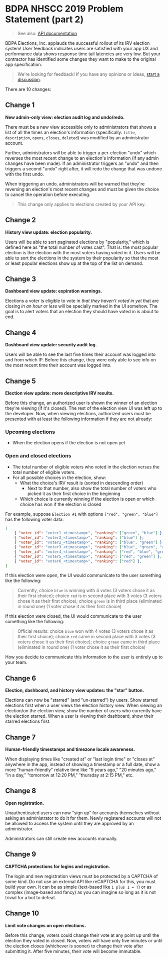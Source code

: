 # BDPA NHSCC 2019 Problem Statement (part 2)

> See also: [API documentation](https://hscc4cfe8be7.docs.apiary.io)

BDPA Elections, Inc. applauds the successful rollout of its IRV election system!
User feedback indicates users are satisfied with your app UX and performance
data shows response time tail latencies are very low. But your contractor has
identified some changes they want to make to the original app specification.

> We're looking for feedback! If you have any opinions or ideas,
> [start a discussion](https://github.com/nhscc/problem-statements/discussions/new).

There are 10 changes:

## Change 1

**New admin-only view: election audit log and undo/redo.**

There must be a new view accessible only to administrators that shows a list of
all the times an election's information (specifically: `title`, `description`,
`opens`, `closes`, `deleted`) was modified by an administrator account.

Further, administrators will be able to trigger a per-election "undo" which
reverses the most recent change to an election's information (if any admin
changes have been made). If an administrator triggers an "undo" and then
triggers a second "undo" right after, it will redo the change that was undone
with the first undo.

When triggering an undo, administrators will be warned that they're reversing an
election's most recent changes and must be given the choice to cancel the
operation before executing.

> This change only applies to elections created by your API key.

## Change 2

**History view update: election popularity.**

Users will be able to sort paginated elections by "popularity," which is defined
here as "the total number of votes cast". That is: the most popular election is
the election with the most voters having voted in it. Users will be able to sort
the elections in the system by their popularity so that the most or least
popular elections show up at the top of the list on demand.

## Change 3

**Dashboard view update: expiration warnings.**

Elections a voter is eligible to vote in _that they haven't voted in yet_ that
are closing _in an hour or less_ will be specially marked in the UI somehow. The
goal is to alert voters that an election they should have voted in is about to
end.

## Change 4

**Dashboard view update: security audit log.**

Users will be able to see the last five times their account was logged into and
from which IP. Before this change, they were only able to see info on the most
recent time their account was logged into.

## Change 5

**Election view update: more descriptive IRV results.**

Before this change, an authorized user is shown the winner of an election
they're viewing (if it's closed). The rest of the election view UI was left up
to the developer. Now, when viewing elections, authorized users must be
presented with at least the following information if they are not already:

### Upcoming elections

- When the election opens if the election is not open yet

### Open and closed elections

- The total number of eligible voters who voted in the election versus the total
  number of eligible voters.
- For all possible choices in the election, show:
  - What the choice's IRV result is (sorted in descending order)
    - Next to that number, also show the total number of voters who picked it as
      their first choice in the beginning
  - Which choice is currently winning if the election is open or which choice
    has won if the election is closed

For example, suppose `Election #1` with options `["red", "green", "blue"]` has
the following voter data:

```json
[
    { "voter_id": "voter1_<timestamp>", "ranking": ["green", "blue"] },
    { "voter_id": "voter2_<timestamp>", "ranking": ["blue"] },
    { "voter_id": "voter2_<timestamp>", "ranking": ["blue", "green"] },
    { "voter_id": "voter3_<timestamp>", "ranking": ["blue", "green", "red"] },
    { "voter_id": "voter4_<timestamp>", "ranking": ["red", "blue", "green"] },
    { "voter_id": "voter5_<timestamp>", "ranking": ["red", "green"] },
    { "voter_id": "voter6_<timestamp>", "ranking": ["red"] },
]
```

If this election were open, the UI would communicate to the user something like
the following:

> Currently, choice `blue` is winning with 4 votes (3 voters chose it as their
> first choice); choice `red` is in second place with 3 votes (3 voters chose it
> as their first choice); choice `green` is in third place (eliminated in round
> one) (1 voter chose it as their first choice)

If this election were closed, the UI would communicate to the user something
like the following:

> Official results: choice `blue` won with 4 votes (3 voters chose it as their
> first choice); choice `red` came in second place with 3 votes (3 voters chose
> it as their first choice); choice `green` came in third place (eliminated in
> round one) (1 voter chose it as their first choice)

How you decide to communicate this information to the user is entirely up to
your team.

## Change 6

**Election, dashboard, and history view updates: the "star" button.**

Elections can now be "starred" (and "un-starred") by users. Show starred
elections first when a user views the election history view. When viewing an
election/on the election view, show the number of users who currently have the
election starred. When a user is viewing their dashboard, show their starred
elections first.

## Change 7

**Human-friendly timestamps and timezone locale awareness.**

When displaying times like "created at" or "last login time" or "closes at"
anywhere in the app, instead of showing a timestamp or a full date, show a more
"human-friendly" relative time like "9 years ago," "20 minutes ago," "in a day,"
"tomorrow at 12:20 PM," "thursday at 2:15 PM," etc.

## Change 8

**Open registration.**

Unauthenticated users can now "sign up" for accounts themselves without asking
an administrator to do it for them. Newly registered accounts will not be
allowed to access the system until they are approved by an administrator.

Administrators can still create new accounts manually.

## Change 9

**CAPTCHA protections for logins and registration.**

The login and new registration views must be protected by a CAPTCHA of some
kind. Do not use an external API like reCAPTCHA for this, you must build your
own. It can be as simple (text-based like `1 plus 1 = ?`) or as complex
(image-based and fancy) as you can imagine so long as it is not trivial for a
bot to defeat.

## Change 10

**Limit vote changes on open elections.**

Before this change, voters could change their vote at any point up until the
election they voted in closed. Now, voters will have only five minutes or until
the election closes (whichever is sooner) to change their vote after submitting
it. After five minutes, their vote will become immutable.
